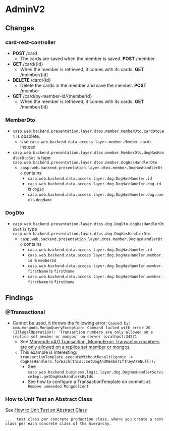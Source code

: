 # AdminV2

## Changes
### card-rest-controller
* **POST** /card
  * The cards are saved when the member is saved. **POST** /member
* **GET** /card/{id}
  * When the member is retrieved, it comes with its cards. **GET** /member/{id}
* **DELETE** /card/{id}
  * Delete the cards in the member and save the member. **POST** /member
* **GET** /card/by-member-id/{memberId}
  * When the member is retrieved, it comes with its cards. **GET** /member/{id}

### MemberDto
* `casp.web.backend.presentation.layer.dtos.member.MemberDto.cardDtoSet` is obsolete.
  * Use `casp.web.backend.data.access.layer.member.Member.cards` instead
* `casp.web.backend.presentation.layer.dtos.member.MemberDto.dogHasHandlerDtoSet` is type
  `casp.web.backend.presentation.layer.dtos.member.DogHasHandlerDto`
  * `casp.web.backend.presentation.layer.dtos.member.DogHasHandlerDto` contains
    * `casp.web.backend.data.access.layer.dog.DogHasHandler.id`
    * `casp.web.backend.data.access.layer.dog.DogHasHandler.dog.id` is `dogId`
    * `casp.web.backend.data.access.layer.dog.DogHasHandler.dog.name` is `dogName`

### DogDto

* `casp.web.backend.presentation.layer.dtos.dog.DogDto.dogHasHandlerDtoSet` is type
  `casp.web.backend.presentation.layer.dtos.dog.DogHasHandlerDto`
  * `casp.web.backend.presentation.layer.dtos.member.DogHasHandlerDto` contains
    * `casp.web.backend.data.access.layer.dog.DogHasHandler.id`
    * `casp.web.backend.data.access.layer.dog.DogHasHandler.member.id` is `memberId`
    * `casp.web.backend.data.access.layer.dog.DogHasHandler.member.firstName` is `firstName`
    * `casp.web.backend.data.access.layer.dog.DogHasHandler.member.firstName` is `firstName`
## Findings
### @Transactional
* Cannot be used, it throws the following error: 
  `Caused by: com.mongodb.MongoQueryException: Command failed with error 20 (IllegalOperation): 'Transaction numbers are only allowed on a replica set member or mongos' on server localhost:34271`
  * See [Mongodb v4.0 Transaction, MongoError: Transaction numbers are only allowed on a replica set member or mongos](https://stackoverflow.com/a/51462024/1066054)
  * This example is interesting:
    `transactionTemplate.executeWithoutResult(ignore -> dogHasHandlers.forEach(this::setDogAndMemberIfTheyAreNull));`
    * See `casp.web.backend.business.logic.layer.dog.DogHasHandlerServiceImpl.getDogHasHandlersByIds`
    * See how to configure a TransactionTemplate on commit: `#1 Remove unneeded MongoClient`

### How to Unit Test an Abstract Class
See [How to Unit Test an Abstract Class](https://enterprisecraftsmanship.com/posts/how-to-unit-test-an-abstract-class/)

    ...  test class per concrete production class, where you create a test class per each concrete class of the hierarchy.
